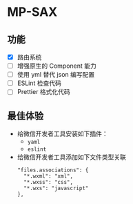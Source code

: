 # MP-SAX

## 功能

- [x] 路由系统
- [ ] 增强原生的 Component 能力
- [ ] 使用 yml 替代 json 编写配置
- [ ] ESLint 检查代码
- [ ] Prettier 格式化代码

## 最佳体验

- 给微信开发者工具安装如下插件：
  - `yaml`
  - `eslint`
- 给微信开发者工具添加如下文件类型关联
  ```
  "files.associations": {
    "*.wxml": "xml",
    "*.wxss": "css",
    "*.wxs": "javascript"
  },
  ```